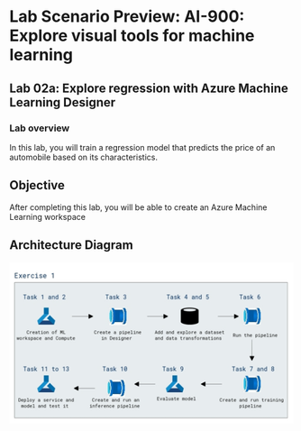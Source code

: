 # Lab Scenario Preview: AI-900: Explore visual tools for machine learning

## Lab 02a: Explore regression with Azure Machine Learning Designer

### Lab overview

In this lab, you will train a regression model that predicts the price of an automobile based on its characteristics.

## Objective
  
After completing this lab, you will be able to create an Azure Machine Learning workspace

## Architecture Diagram

 ![](media/ai-900-lab2a01.png)
